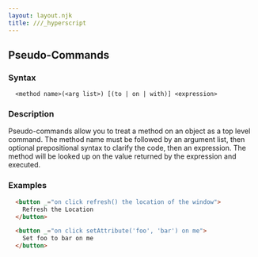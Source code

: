 ```yaml
---
layout: layout.njk
title: ///_hyperscript
---
```


## Pseudo-Commands

### Syntax

```ebnf
  <method name>(<arg list>) [(to | on | with)] <expression>
```

### Description

Pseudo-commands allow you to treat a method on an object as a top level command.  The method name must be followed by
an argument list, then optional prepositional syntax to clarify the code, then an expression.  The method will be
looked up on the value returned by the expression and executed.

### Examples

```html
  <button _="on click refresh() the location of the window">
    Refresh the Location
  </button>

  <button _="on click setAttribute('foo', 'bar') on me">
    Set foo to bar on me
  </button>
```

